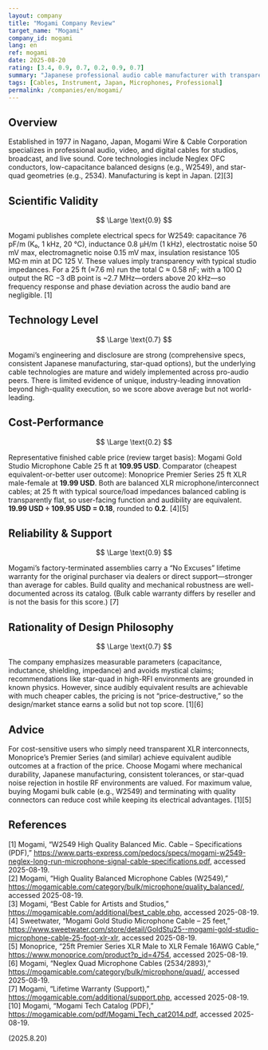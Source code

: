```yaml
---
layout: company
title: "Mogami Company Review"
target_name: "Mogami"
company_id: mogami
lang: en
ref: mogami
date: 2025-08-20
rating: [3.4, 0.9, 0.7, 0.2, 0.9, 0.7]
summary: "Japanese professional audio cable manufacturer with transparent performance; premium pricing means cheaper cables can deliver equivalent audible results"
tags: [Cables, Instrument, Japan, Microphones, Professional]
permalink: /companies/en/mogami/
---
```

## Overview

Established in 1977 in Nagano, Japan, Mogami Wire & Cable Corporation specializes in professional audio, video, and digital cables for studios, broadcast, and live sound. Core technologies include Neglex OFC conductors, low-capacitance balanced designs (e.g., W2549), and star-quad geometries (e.g., 2534). Manufacturing is kept in Japan. [2][3]

## Scientific Validity

$$ \Large \text{0.9} $$

Mogami publishes complete electrical specs for W2549: capacitance 76 pF/m (K₀, 1 kHz, 20 °C), inductance 0.8 µH/m (1 kHz), electrostatic noise 50 mV max, electromagnetic noise 0.15 mV max, insulation resistance 105 MΩ·m min at DC 125 V. These values imply transparency with typical studio impedances. For a 25 ft (≈7.6 m) run the total C ≈ 0.58 nF; with a 100 Ω output the RC −3 dB point is ~2.7 MHz—orders above 20 kHz—so frequency response and phase deviation across the audio band are negligible. [1]

## Technology Level

$$ \Large \text{0.7} $$

Mogami’s engineering and disclosure are strong (comprehensive specs, consistent Japanese manufacturing, star-quad options), but the underlying cable technologies are mature and widely implemented across pro-audio peers. There is limited evidence of unique, industry-leading innovation beyond high-quality execution, so we score above average but not world-leading.

## Cost-Performance

$$ \Large \text{0.2} $$

Representative finished cable price (review target basis): Mogami Gold Studio Microphone Cable 25 ft at **109.95 USD**. Comparator (cheapest equivalent-or-better user outcome): Monoprice Premier Series 25 ft XLR male-female at **19.99 USD**. Both are balanced XLR microphone/interconnect cables; at 25 ft with typical source/load impedances balanced cabling is transparently flat, so user-facing function and audibility are equivalent. **19.99 USD ÷ 109.95 USD = 0.18**, rounded to **0.2**. [4][5]

## Reliability & Support

$$ \Large \text{0.9} $$

Mogami’s factory-terminated assemblies carry a “No Excuses” lifetime warranty for the original purchaser via dealers or direct support—stronger than average for cables. Build quality and mechanical robustness are well-documented across its catalog. (Bulk cable warranty differs by reseller and is not the basis for this score.) [7]

## Rationality of Design Philosophy

$$ \Large \text{0.7} $$

The company emphasizes measurable parameters (capacitance, inductance, shielding, impedance) and avoids mystical claims; recommendations like star-quad in high-RFI environments are grounded in known physics. However, since audibly equivalent results are achievable with much cheaper cables, the pricing is not “price-destructive,” so the design/market stance earns a solid but not top score. [1][6]

## Advice

For cost-sensitive users who simply need transparent XLR interconnects, Monoprice’s Premier Series (and similar) achieve equivalent audible outcomes at a fraction of the price. Choose Mogami where mechanical durability, Japanese manufacturing, consistent tolerances, or star-quad noise rejection in hostile RF environments are valued. For maximum value, buying Mogami bulk cable (e.g., W2549) and terminating with quality connectors can reduce cost while keeping its electrical advantages. [1][5]

## References

[1] Mogami, “W2549 High Quality Balanced Mic. Cable – Specifications (PDF),” https://www.parts-express.com/pedocs/specs/mogami-w2549-neglex-long-run-microphone-signal-cable-specifications.pdf, accessed 2025-08-19.  
[2] Mogami, “High Quality Balanced Microphone Cables (W2549),” https://mogamicable.com/category/bulk/microphone/quality_balanced/, accessed 2025-08-19.  
[3] Mogami, “Best Cable for Artists and Studios,” https://mogamicable.com/additional/best_cable.php, accessed 2025-08-19.  
[4] Sweetwater, “Mogami Gold Studio Microphone Cable – 25 feet,” https://www.sweetwater.com/store/detail/GoldStu25--mogami-gold-studio-microphone-cable-25-foot-xlr-xlr, accessed 2025-08-19.  
[5] Monoprice, “25ft Premier Series XLR Male to XLR Female 16AWG Cable,” https://www.monoprice.com/product?p_id=4754, accessed 2025-08-19.  
[6] Mogami, “Neglex Quad Microphone Cables (2534/2893),” https://mogamicable.com/category/bulk/microphone/quad/, accessed 2025-08-19.  
[7] Mogami, “Lifetime Warranty (Support),” https://mogamicable.com/additional/support.php, accessed 2025-08-19.  
[10] Mogami, “Mogami Tech Catalog (PDF),” https://mogamicable.com/pdf/Mogami_Tech_cat2014.pdf, accessed 2025-08-19.

(2025.8.20)

